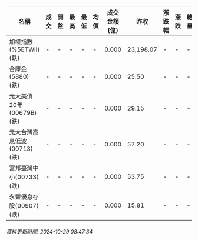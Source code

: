 | 名稱 | 成交 | 開盤 | 最高 | 最低 | 均價 | 成交金額(億) | 昨收 | 漲跌幅 | 漲跌 | 總量 | 昨量 | 振幅 |
| -------- | -------- | -------- | -------- |-------- | -------- | -------- |-------- |-------- |-------- | -------- | -------- |-------- |
|加權指數(%5ETWII) (跌)|-|-|-|-|-|0.000|23,198.07|-|-|-|-|0.00%|
|合庫金(5880) (跌)|-|-|-|-|-|0.000|25.50|-|-|-|-|0.00%|
|元大美債20年(00679B) (跌)|-|-|-|-|-|0.000|29.15|-|-|-|-|0.00%|
|元大台灣高息低波(00713) (跌)|-|-|-|-|-|0.000|57.20|-|-|-|-|0.00%|
|富邦臺灣中小(00733) (跌)|-|-|-|-|-|0.000|53.75|-|-|-|-|0.00%|
|永豐優息存股(00907) (跌)|-|-|-|-|-|0.000|15.81|-|-|-|-|0.00%|
###### 資料更新時間: 2024-10-29 08:47:34